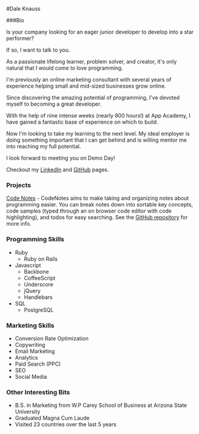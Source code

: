 #Dale Knauss

###Bio

Is your company looking for an eager junior developer to develop into a star performer?

If so, I want to talk to you.

As a passionate lifelong learner, problem solver, and creator, it's only natural that I would come to love programming.

I'm previously an online marketing consultant with several years of experience helping small and mid-sized businesses grow online.

Since discovering the amazing potential of programming, I've devoted myself to becoming a great developer.

With the help of nine intense weeks (nearly 800 hours!) at App Academy, I have gained a fantastic base of experience on which to build.

Now I'm looking to take my learning to the next level. My ideal employer is doing something important that I can get behind and is willing mentor me into reaching my full potential.

I look forward to meeting you on Demo Day!

Checkout my [LinkedIn](http://www.linkedin.com/in/dalek/) and [GitHub](https://github.com/daleknauss) pages.

### Projects
[Code Notes](http://codenotes.herokuapp.com/) - CodeNotes aims to make taking and organizing notes about programming easier. You can break notes down into sortable key concepts, code samples (typed through an on browser code editor with code highlighting), and todos for easy searching. See the [GitHub repository](https://github.com/daleknauss/Code-Notes) for more info.

### Programming Skills
+ Ruby
    + Ruby on Rails
+ Javascript
    + Backbone
    + CoffeeScript
    + Underscore
    + jQuery
    + Handlebars
+ SQL
    + PostgreSQL

### Marketing Skills
+ Conversion Rate Optimization
+ Copywriting
+ Email Marketing
+ Analytics
+ Paid Search (PPC)
+ SEO
+ Social Media

### Other Interesting Bits
+ B.S. in Marketing from W.P Carey School of Business at Arizona State University
+ Graduated Magna Cum Laude
+ Visited 23 countries over the last 5 years